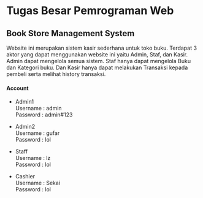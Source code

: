 # Tugas Besar Pemrograman Web
## Book Store Management System

Website ini merupakan sistem kasir sederhana untuk toko buku. Terdapat 3 aktor yang dapat menggunakan website ini yaitu Admin, Staf, dan Kasir. Admin dapat mengelola semua sistem. Staf hanya dapat mengelola Buku dan Kategori buku. Dan Kasir hanya dapat melakukan Transaksi kepada pembeli serta melihat history transaksi.

#### Account
- Admin1
<br>Username : admin
<br>Password : admin#123

- Admin2
<br>Username : gufar
<br>Password : lol

- Staff
<br>Username : lz
<br>Password : lol

- Cashier
<br>Username : Sekai
<br>Password : lol
